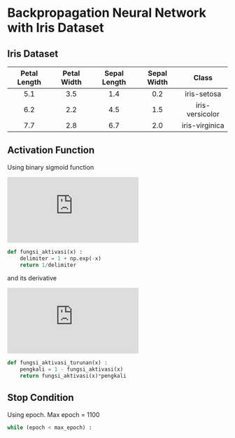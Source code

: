 # Backpropagation Neural Network with Iris Dataset

## Iris Dataset

|  Petal Length |  Petal Width |  Sepal Length |  Sepal Width |      Class      |
|:-------------:|:------------:|:-------------:|:------------:|:---------------:|
|      5.1      |      3.5     |      1.4      |      0.2     |   iris-setosa   |
|      6.2      |      2.2     |      4.5      |      1.5     | iris-versicolor |
|      7.7      |      2.8     |      6.7      |      2.0     |  iris-virginica |

## Activation Function

Using binary sigmoid function

![\f(x) = \frac{1}{1+e^-x}](https://latex.codecogs.com/svg.latex?f%28x%29%20%3D%20%5Cfrac%7B1%7D%7B1&plus;e%5E-x%7D)

```python
def fungsi_aktivasi(x) :
    delimiter = 1 + np.exp(-x)
    return 1/delimiter
```

and its derivative 

![\[f'(x) = f(x)*[1-f(x)]](https://latex.codecogs.com/svg.latex?f%27%28x%29%20%3D%20f%28x%29*%5B1-f%28x%29%5D)

```python
def fungsi_aktivasi_turunan(x) :
    pengkali = 1 - fungsi_aktivasi(x)
    return fungsi_aktivasi(x)*pengkali
```

## Stop Condition

Using epoch. Max epoch = 1100

```python
while (epoch < max_epoch) :
```
